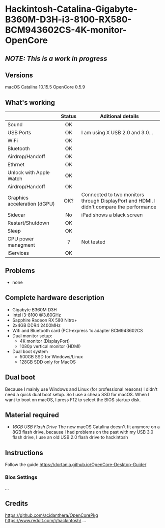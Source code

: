 # Hackintosh-Catalina-Gigabyte-B360M-D3H-i3-8100-RX580-BCM943602CS-4K-monitor-OpenCore

## *NOTE: This is a work in progress*

## Versions
macOS Catalina 10.15.5
OpenCore 0.5.9

## What's working
|       | Status | Aditional details |
| ----------- |  :----: | ----------- |
| Sound  | OK  |   |
| USB Ports  | OK  | I am using X USB 2.0 and 3.0...  |
| WiFi  | OK  |   |
| Bluetooth  | OK  |   |
| Airdrop/Handoff  | OK  |   |
| Ethrnet | OK |
| Unlock with Apple Watch | OK  |   |
| Airdrop/Handoff  | OK  |   |
| Graphics acceleration (dGPU) | OK?  | Connected to two monitors through DisplayPort and HDMI. I didn't compare the performance  |
| Sidecar  | No  |  iPad shows a black screen |
| Restart/Shutdown  | OK  |   |
| Sleep  | OK  |   |
| CPU power managment  | ?  | Not tested  |
| iServices | OK  |   |

## Problems
- none

## Complete hardware description
- Gigabyte B360M D3H
- Intel i3-8100 @3.60GHz
- Sapphire Radeon RX 580 Nitro+
- 2x4GB DDR4 2400MHz
- Wifi and Bluetooth card (PCI-express 1x adapter BCM943602CS
- Dual monitor setup:
  - 4K monitor (DisplayPort)
  - 1080p vertical monitor (HDMI)
- Dual boot system
  - 500GB SSD for Windows/Linux
  - 128GB SDD only for MacOS


## Dual boot
Because I mainly use Windows and Linux (for professional reasons) I didn't need a quick dual boot setup. So I use a cheap SSD for macOS. When I want to boot on macOS, I press F12 to select the BIOS startup disk.

## Material required
- *16GB USB Flash Drive* The new macOS Catalina doesn't fit anymore on a 8GB flash drive, because I had problems on the past with my USB 3.0 flash drive, I use an old USB 2.0 flash drive to hackintosh

## Instructions

Follow the guide https://dortania.github.io/OpenCore-Desktop-Guide/

### Bios Settings
...


## Credits
https://github.com/acidanthera/OpenCorePkg
https://www.reddit.com/r/hackintosh/
...
